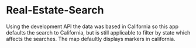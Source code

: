 # Real-Estate-Search

Using the development API the data was based in California so this app defaults the search to California, but is still applicable to filter by state which affects the searches. The map defaultly displays markers in california.
